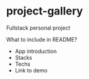 # project-gallery
Fullstack personal project

What to include in README?

- App introduction
- Stacks
- Techs
- Link to demo
